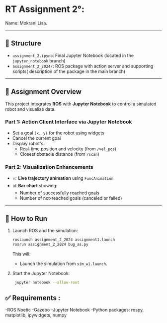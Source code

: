 # RT Assignment 2°: 

Name: Mokrani Lisa.

---

## 📁 Structure

- `assignment_2.ipynb`: Final Jupyter Notebook (located in the `jupyter_notebook` branch)
- `assignment_2_2024/`: ROS package with action server and supporting scripts( description of the package in the main branch)

---

## 🧠 Assignment Overview

This project integrates **ROS** with **Jupyter Notebook** to control a simulated robot and visualize data.

### Part 1: Action Client Interface via Jupyter Notebook

- Set a goal `(x, y)` for the robot using widgets
- Cancel the current goal
- Display robot's:
  - Real-time position and velocity (from `/vel_pos`)
  - Closest obstacle distance (from `/scan`)

### Part 2: Visualization Enhancements

- 📈 **Live trajectory animation** using `FuncAnimation`
- 📊 **Bar chart** showing:
  - Number of successfully reached goals
  - Number of not-reached goals (canceled or failed)

---

## 🚀 How to Run

1. Launch ROS and the simulation:
    ```bash
    roslaunch assignment_2_2024 assignment1.launch
    rosrun assignment_2_2024 bug_as.py
    ```
     This will:
    - Launch the simulation from `sim_w1.launch`.
      
2. Start the Jupyter Notebook:
   ```bash
    jupyter notebook --allow-root
    ```
## ✅ Requirements :

-ROS Noetic
-Gazebo
-Jupyter Notebook
-Python packages: rospy, matplotlib, ipywidgets, numpy
